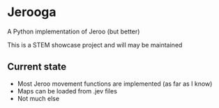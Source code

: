 # Jerooga

A Python implementation of Jeroo (but better)

This is a STEM showcase project and will may be maintained


## Current state

* Most Jeroo movement functions are implemented (as far as I know)
* Maps can be loaded from .jev files
* Not much else
